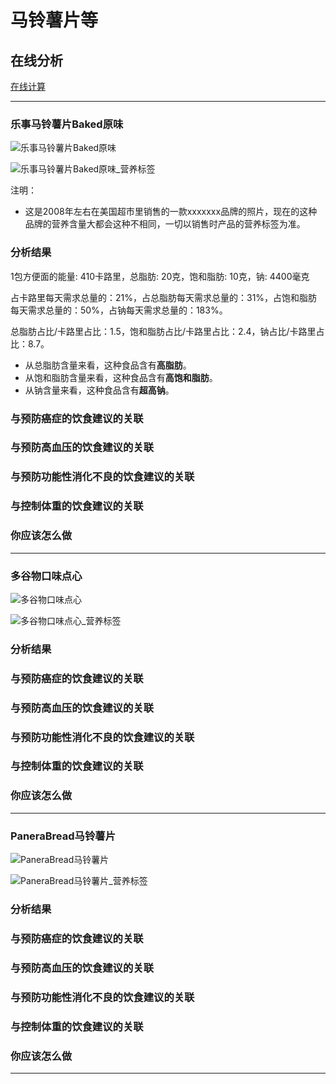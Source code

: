 # 马铃薯片等

## 在线分析

[在线计算](https://jsfiddle.net/quanbinn/f6y5jb8p/)

--------------------

### 乐事马铃薯片Baked原味

![乐事马铃薯片Baked原味](/images/加工食品的分析/马铃薯片等/乐事马铃薯片Baked原味.jpg)

![乐事马铃薯片Baked原味_营养标签](/images/加工食品的分析/马铃薯片等/乐事马铃薯片Baked原味_营养标签.jpg)

注明：

- 这是2008年左右在美国超市里销售的一款xxxxxxx品牌的照片，现在的这种品牌的营养含量大都会这种不相同，一切以销售时产品的营养标签为准。

### 分析结果

1包方便面的能量: 410卡路里，总脂肪: 20克，饱和脂肪: 10克，钠: 4400毫克

占卡路里每天需求总量的：21%，占总脂肪每天需求总量的：31%，占饱和脂肪每天需求总量的：50%，占钠每天需求总量的：183%。

总脂肪占比/卡路里占比：1.5，饱和脂肪占比/卡路里占比：2.4，钠占比/卡路里占比：8.7。

- 从总脂肪含量来看，这种食品含有**高脂肪**。
- 从饱和脂肪含量来看，这种食品含有**高饱和脂肪**。
- 从钠含量来看，这种食品含有**超高钠**。

### 与预防癌症的饮食建议的关联

### 与预防高血压的饮食建议的关联

### 与预防功能性消化不良的饮食建议的关联

### 与控制体重的饮食建议的关联

### 你应该怎么做

---------------------

### 多谷物口味点心

![多谷物口味点心](/images/加工食品的分析/马铃薯片等/多谷物口味点心.jpg)

![多谷物口味点心_营养标签](/images/加工食品的分析/马铃薯片等/多谷物口味点心_营养标签.jpg)

### 分析结果

### 与预防癌症的饮食建议的关联

### 与预防高血压的饮食建议的关联

### 与预防功能性消化不良的饮食建议的关联

### 与控制体重的饮食建议的关联

### 你应该怎么做

---------------------

### PaneraBread马铃薯片

![PaneraBread马铃薯片](/images/加工食品的分析/马铃薯片等/PaneraBread马铃薯片.jpg)

![PaneraBread马铃薯片_营养标签](/images/加工食品的分析/马铃薯片等/PaneraBread马铃薯片_营养标签.jpg)

### 分析结果

### 与预防癌症的饮食建议的关联

### 与预防高血压的饮食建议的关联

### 与预防功能性消化不良的饮食建议的关联

### 与控制体重的饮食建议的关联

### 你应该怎么做

---------------------


